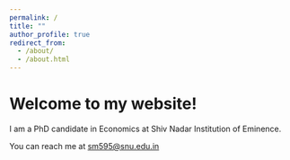 ```yaml
---
permalink: /
title: ""
author_profile: true
redirect_from: 
  - /about/
  - /about.html
---
```




Welcome to my website!
======
I am a PhD candidate in Economics at Shiv Nadar Institution of Eminence.   


You can reach me at sm595@snu.edu.in













